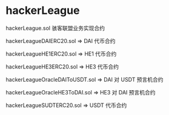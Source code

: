 # hackerLeague

hackerLeague.sol 骇客联盟业务实现合约

hackerLeagueDAIERC20.sol => DAI 代币合约

hackerLeagueHE1ERC20.sol => HE1 代币合约

hackerLeagueHE3ERC20.sol => HE3 代币合约

hackerLeagueOracleDAIToUSDT.sol => DAI 对 USDT 预言机合约

hackerLeagueOracleHE3ToDAI.sol => HE3 对 DAI 预言机合约

hackerLeagueSUDTERC20.sol => USDT 代币合约